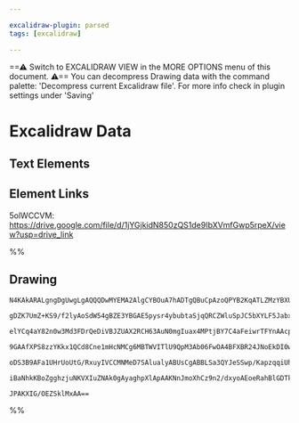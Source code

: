 ```yaml
---

excalidraw-plugin: parsed
tags: [excalidraw]

---
```

==⚠  Switch to EXCALIDRAW VIEW in the MORE OPTIONS menu of this document. ⚠== You can decompress Drawing data with the command palette: 'Decompress current Excalidraw file'. For more info check in plugin settings under 'Saving'



# Excalidraw Data

## Text Elements
## Element Links
5olWCCVM: https://drive.google.com/file/d/1jYGjkidN850zQS1de9IbXVmfGwp5rpeX/view?usp=drive_link

%%
## Drawing
```compressed-json
N4KAkARALgngDgUwgLgAQQQDwMYEMA2AlgCYBOuA7hADTgQBuCpAzoQPYB2KqATLZMzYBXUtiRoIACyhQ4zZAHoFAc0JRJQgEYA6bGwC2CgF7N6hbEcK4OCtptbErHALRY8RMpWdx8Q1TdIEfARcZgRmBShcZQUebQAObQBmGjoghH0EDihmbgBtcDBQMBKIEm4IAFY2fAB1AGF6gDUAWVSSyFhECozNBGJiXE1g9tLMbmcAdgAGSe0eSv5SmAnJ

gDZK7UmZ+KS9/f2lyAoSdW54gBZE3YBGAE5pysr4ybubtaSjqQRCZWluSpJC5bXYLF5JabxB5rL7WZQjNDTL7MKCkNgAawQ9RqbFIFQAxDcEESiaNIJpcNh0co0UIOMRsfhcRVUdZmHBcIFsmSIAAzQj4fAAZVgCPQgg8PJRaMxtVOkm4fEKAlRGIQIpgYogEvKX1pfw44VyaBuXzYHOwahWJumSOVEBpwjgAEliMbUHkALpfXnkTKu7gcISCr6E

elYCq4aY82n0w3Md3FDrQeDiVBJZUAX2RCH63AuN0mgIuax4MPtjBY7C4aFeiwrTFYnAAcpwxPmZjd4i81nbk4RmAARdJQPNoXkEMJfTTCekAUWCmWy7q9XyEcEGo+I3ELF0etvWdySawuXyIHHRFWksnkSjIhEY2mUbDY8IQugMCn5wQUxAUNwAKwATQAcQA9ESGbeJKmmIwAEUhRuYgEDuZ1NAADSafReRAig4EqUhEHQhQzAQCgAH4hHZABee

9GAAfXPS8zzYKkx1QCd8Cne1mHcNMCg6MBTWVITlU9QpM3Ab06FwOA4BFXBR24JNoEkDI0wgIg/igUYGEIMiACFKWpWMGRxPEJHxXlrJs3TsBELkoGdUd9BFGUsXMgkSWJJAlggezSEc5yMiMqlHTpMymQs9BWQ4dlOSyHS/ICoKXIAMQFYVRQ0nVt2ShzEuC1zVVleVFXywLCpcty1Q1LVcrsgrsiKgAlYQDSNHcKtSjIAHkLStHdbW6qqMjSzg

oDS3B9AFa1UHrUoUtG/RxuyIVCCMNMeD7SAlualyABUsCgABBLSa3QYJeSSwp/KapzqqiUhTsCtgKDU3BtzQIMQ1uvaHoyOd6RO173pCL70E5NEqBG/aMhB6GDtTCpTN03i0UFdDuCLaZtAuSZ3guIE3h4KF4j89GanwIDzltbRpjuSoPkqHgeBuHg91PW6jBffRlIrAghDTXHGZPaYMxKbM/vu1rZ2IeN3QgVG/JpEh1s2xUdodUg1dHOAARVnX

iBaNhkKBoZgghzjuNKVXIuZNAk0gAyaghpXlApAAKNnJmoXhCz9n2/dxyoAEoeRahBlGDTkUY93BvYhQOk94FOQ/DiTYagGrMX6qBq3dH78D831poQSPwx1jhlH55Msgt9jUSFr5sCIfW0CbhAvg4MvuE7s0hCgc8007zPbrsACEGwHIhR7uATbNnvhnY62u9uyl88YA6X3wWvSi6HL0mn6seXslEDCR7pvuDYv7SZNircnNfk3wUJTuPred8DG+

JPAKXIG/OEZSklMxAA==
```
%%